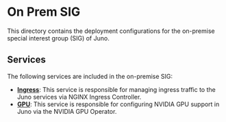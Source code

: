 # On Prem SIG

This directory contains the deployment configurations for the on-premise special interest group (SIG) of Juno.

## Services

The following services are included in the on-premise SIG:

- **[Ingress](ingress/README.md)**: This service is responsible for managing ingress traffic to the Juno services via NGINX Ingress Controller.
- **[GPU](gpu/README.md)**: This service is responsible for configuring NVIDIA GPU support in Juno via the NVIDIA GPU Operator.
